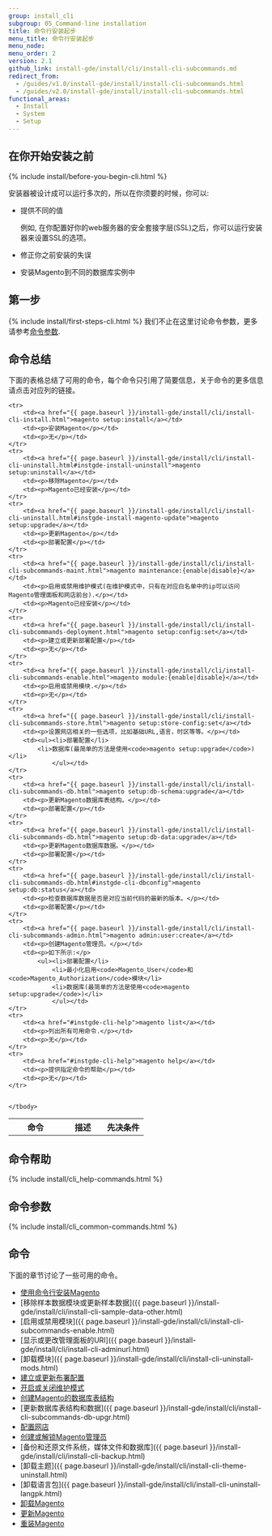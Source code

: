 ```yaml
---
group: install_cli
subgroup: 05_Command-line installation
title: 命令行安装起步
menu_title: 命令行安装起步
menu_node:
menu_order: 2
version: 2.1
github_link: install-gde/install/cli/install-cli-subcommands.md
redirect_from:
  - /guides/v1.0/install-gde/install/install-cli-subcommands.html
  - /guides/v2.0/install-gde/install/install-cli-subcommands.html
functional_areas:
  - Install
  - System
  - Setup
---
```


<h2 id="instgde-install-cli-prereq">在你开始安装之前</h2>
{% include install/before-you-begin-cli.html %}

安装器被设计成可以运行多次的，所以在你须要的时候，你可以:

*	提供不同的值 

	例如, 在你配置好你的web服务器的安全套接字层(SSL)之后，你可以运行安装器来设置SSL的选项。

*	修正你之前安装的失误
*	安装Magento到不同的数据库实例中

<h2 id="instgde-cli-before">第一步</h2>
{% include install/first-steps-cli.html %}
我们不止在这里讨论命令参数，更多请参考<a href="{{ page.baseurl }}/install-gde/install/cli/install-cli-subcommands.html#instgde-cli-subcommands-common">命令参数</a>.

<h2 id="instgde-cli-summary">命令总结</h2>
下面的表格总结了可用的命令，每个命令只引用了简要信息，关于命令的更多信息请点击对应列的链接。

<table>
	<col width="40%">
  	<col width="30%">
  	<col width="30%">
	<tbody>
		<tr>
			<th>命令</th>
			<th>描述</th>
			<th>先决条件</th>
		</tr>
		
	<tr>
		<td><a href="{{ page.baseurl }}/install-gde/install/cli/install-cli-install.html">magento setup:install</a></td>
		<td><p>安装Magento</p></td>
		<td><p>无</p></td>
	</tr>
	<tr>
		<td><a href="{{ page.baseurl }}/install-gde/install/cli/install-cli-uninstall.html#instgde-install-uninstall">magento setup:uninstall</a></td>
		<td><p>移除Magento</p></td>
		<td><p>Magento已经安装</p></td>
	</tr>
	<tr>
		<td><a href="{{ page.baseurl }}/install-gde/install/cli/install-cli-uninstall.html#instgde-install-magento-update">magento setup:upgrade</a></td>
		<td><p>更新Magento</p></td>
		<td><p>部署配置</p></td>
	</tr>
	<tr>
		<td><a href="{{ page.baseurl }}/install-gde/install/cli/install-cli-subcommands-maint.html">magento maintenance:{enable|disable}</a></td>
		<td><p>启用或禁用维护模式(在维护模式中，只有在对应白名单中的ip可以访问Magento管理面板和网店前台).</p></td>
		<td><p>Magento已经安装</p></td>
	</tr>
	<tr>
		<td><a href="{{ page.baseurl }}/install-gde/install/cli/install-cli-subcommands-deployment.html">magento setup:config:set</a></td>
		<td><p>建立或更新部署配置</p></td>
		<td><p>无</p></td>
	</tr>
	<tr>
		<td><a href="{{ page.baseurl }}/install-gde/install/cli/install-cli-subcommands-enable.html">magento module:{enable|disable}</a></td>
		<td><p>启用或禁用模块.</p></td>
		<td><p>无</p></td>
	</tr>
	<tr>
		<td><a href="{{ page.baseurl }}/install-gde/install/cli/install-cli-subcommands-store.html">magento setup:store-config:set</a></td>
		<td><p>设置网店相关的一些选项，比如基础URL,语言，时区等等。</p></td>
		<td><ul><li>部署配置</li>
			<li>数据库(最简单的方法是使用<code>magento setup:upgrade</code>)</li>
				</ul></td>
	</tr>
	<tr>
		<td><a href="{{ page.baseurl }}/install-gde/install/cli/install-cli-subcommands-db.html">magento setup:db-schema:upgrade</a></td>
		<td><p>更新Magento数据库表结构。</p></td>
		<td><p>部署配置</p></td>
	</tr>
	<tr>
		<td><a href="{{ page.baseurl }}/install-gde/install/cli/install-cli-subcommands-db.html">magento setup:db-data:upgrade</a></td>
		<td><p>更新Magento数据库数据。</p></td>
		<td><p>部署配置</p></td>
	</tr>
	<tr>
		<td><a href="{{ page.baseurl }}/install-gde/install/cli/install-cli-subcommands-db.html#instgde-cli-dbconfig">magento setup:db:status</a></td>
		<td><p>检查数据库数据是否是对应当前代码的最新的版本。</p></td>
		<td><p>部署配置</p></td>
	</tr>
	<tr>
		<td><a href="{{ page.baseurl }}/install-gde/install/cli/install-cli-subcommands-admin.html">magento admin:user:create</a></td>
		<td><p>创建Magento管理员。</p></td>
		<td><p>如下所示:</p>
			<ul><li>部署配置</li>
				<li>最小化启用<code>Magento_User</code>和<code>Magento_Authorization</code>模块</li>
				<li>数据库(最简单的方法是使用<code>magento setup:upgrade</code>)</li>
				</ul></td>
	</tr>
	<tr>
		<td><a href="#instgde-cli-help">magento list</a></td>
		<td><p>列出所有可用命令.</p></td>
		<td><p>无</p></td>
	</tr>
	<tr>
		<td><a href="#instgde-cli-help">magento help</a></td>
		<td><p>提供指定命令的帮助</p></td>
		<td><p>无</p></td>
	</tr>
	
	
	</tbody>
</table>

<h2 id="instgde-cli-help">命令帮助</h2>
{% include install/cli_help-commands.html %}


<h2 id="instgde-cli-subcommands-common">命令参数</h2>
{% include install/cli_common-commands.html %}


<h2 id="instgde-cli-subcommands">命令</h2>
下面的章节讨论了一些可用的命令。

*	<a href="{{ page.baseurl }}/install-gde/install/cli/install-cli-install.html">使用命令行安装Magento</a>
*	[移除样本数据模块或更新样本数据]({{ page.baseurl }}/install-gde/install/cli/install-cli-sample-data-other.html)
*	[启用或禁用模块]({{ page.baseurl }}/install-gde/install/cli/install-cli-subcommands-enable.html)
*	[显示或更改管理面板的URI]({{ page.baseurl }}/install-gde/install/cli/install-cli-adminurl.html)
*	[卸载模块]({{ page.baseurl }}/install-gde/install/cli/install-cli-uninstall-mods.html)
*	<a href="{{ page.baseurl }}/install-gde/install/cli/install-cli-subcommands-deployment.html">建立或更新布署配置</a>
*	<a href="{{ page.baseurl }}/install-gde/install/cli/install-cli-subcommands-maint.html">开启或关闭维护模式</a>
*	<a href="{{ page.baseurl }}/install-gde/install/cli/install-cli-subcommands-db.html">创建Magento的数据库表结构</a>
*	[更新数据库表结构和数据]({{ page.baseurl }}/install-gde/install/cli/install-cli-subcommands-db-upgr.html)
*	<a href="{{ page.baseurl }}/install-gde/install/cli/install-cli-subcommands-store.html">配置网店</a>
*	<a href="{{ page.baseurl }}/install-gde/install/cli/install-cli-subcommands-admin.html">创建或解锁Magento管理员</a>
*	[备份和还原文件系统，媒体文件和数据库]({{ page.baseurl }}/install-gde/install/cli/install-cli-backup.html)
*	[卸载主题]({{ page.baseurl }}/install-gde/install/cli/install-cli-theme-uninstall.html)
*	[卸载语言包]({{ page.baseurl }}/install-gde/install/cli/install-cli-uninstall-langpk.html)
*	<a href="{{ page.baseurl }}/install-gde/install/cli/install-cli-uninstall.html#instgde-install-uninstall">卸载Magento</a>
*	<a href="{{ page.baseurl }}/install-gde/install/cli/install-cli-uninstall.html#instgde-install-magento-update">更新Magento</a>
*	<a href="{{ page.baseurl }}/install-gde/install/cli/install-cli-uninstall.html#instgde-install-magento-reinstall">重装Magento</a>
